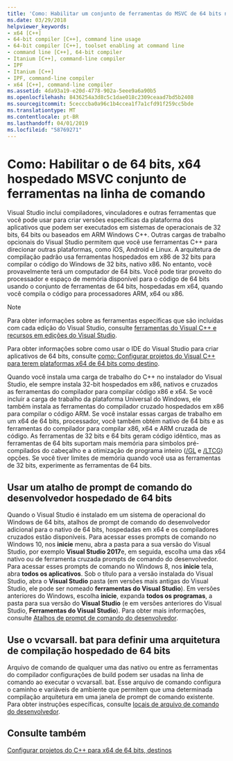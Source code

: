 ```yaml
---
title: 'Como: Habilitar um conjunto de ferramentas do MSVC de 64 bits na linha de comando'
ms.date: 03/29/2018
helpviewer_keywords:
- x64 [C++]
- 64-bit compiler [C++], command line usage
- 64-bit compiler [C++], toolset enabling at command line
- command line [C++], 64-bit compiler
- Itanium [C++], command-line compiler
- IPF
- Itanium [C++]
- IPF, command-line compiler
- x64 [C++], command-line compiler
ms.assetid: 4da93a19-e20d-4778-902a-5eee9a6a90b5
ms.openlocfilehash: 8436254a3d8c5c1dae018c2309ceaad7bd5b2408
ms.sourcegitcommit: 5cecccba0a96c1b4ccea1f7a1cfd91f259cc5bde
ms.translationtype: MT
ms.contentlocale: pt-BR
ms.lasthandoff: 04/01/2019
ms.locfileid: "58769271"
---
```

# <a name="how-to-enable-a-64-bit-x64-hosted-msvc-toolset-on-the-command-line"></a>Como: Habilitar o de 64 bits, x64 hospedado MSVC conjunto de ferramentas na linha de comando

Visual Studio inclui compiladores, vinculadores e outras ferramentas que você pode usar para criar versões específicas da plataforma dos aplicativos que podem ser executados em sistemas de operacionais de 32 bits, 64 bits ou baseados em ARM Windows C++. Outras cargas de trabalho opcionais do Visual Studio permitem que você use ferramentas C++ para direcionar outras plataformas, como iOS, Android e Linux. A arquitetura de compilação padrão usa ferramentas hospedados em x86 de 32 bits para compilar o código do Windows de 32 bits, nativo x86. No entanto, você provavelmente terá um computador de 64 bits. Você pode tirar proveito do processador e espaço de memória disponível para o código de 64 bits usando o conjunto de ferramentas de 64 bits, hospedadas em x64, quando você compila o código para processadores ARM, x64 ou x86.

> [!NOTE]
> Para obter informações sobre as ferramentas específicas que são incluídas com cada edição do Visual Studio, consulte [ferramentas do Visual C++ e recursos em edições do Visual Studio](../overview/visual-cpp-tools-and-features-in-visual-studio-editions.md).
>
> Para obter informações sobre como usar o IDE do Visual Studio para criar aplicativos de 64 bits, consulte [como: Configurar projetos do Visual C++ para terem plataformas x64 de 64 bits como destino](how-to-configure-visual-cpp-projects-to-target-64-bit-platforms.md).

Quando você instala uma carga de trabalho do C++ no instalador do Visual Studio, ele sempre instala 32-bit hospedados em x86, nativos e cruzados as ferramentas do compilador para compilar código x86 e x64. Se você incluir a carga de trabalho da plataforma Universal do Windows, ele também instala as ferramentas do compilador cruzado hospedados em x86 para compilar o código ARM. Se você instalar essas cargas de trabalho em um x64 de 64 bits, processador, você também obtém nativo de 64 bits e as ferramentas do compilador para compilar x86, x64 e ARM cruzada de código. As ferramentas de 32 bits e 64 bits geram código idêntico, mas as ferramentas de 64 bits suportam mais memória para símbolos pré-compilados do cabeçalho e a otimização de programa inteiro ([/GL](reference/gl-whole-program-optimization.md) e [/LTCG](reference/ltcg-link-time-code-generation.md)) opções. Se você tiver limites de memória quando você usa as ferramentas de 32 bits, experimente as ferramentas de 64 bits.

## <a name="use-a-64-bit-hosted-developer-command-prompt-shortcut"></a>Usar um atalho de prompt de comando do desenvolvedor hospedado de 64 bits

Quando o Visual Studio é instalado em um sistema de operacional do Windows de 64 bits, atalhos de prompt de comando do desenvolvedor adicional para o nativo de 64 bits, hospedadas em x64 e os compiladores cruzados estão disponíveis. Para acessar esses prompts de comando no Windows 10, nos **inicie** menu, abra a pasta para a sua versão do Visual Studio, por exemplo **Visual Studio 2017**e, em seguida, escolha uma das x64 nativo ou de ferramenta cruzada prompts de comando do desenvolvedor. Para acessar esses prompts de comando no Windows 8, nos **inicie** tela, abra **todos os aplicativos**. Sob o título para a versão instalada do Visual Studio, abra o **Visual Studio** pasta (em versões mais antigas do Visual Studio, ele pode ser nomeado **ferramentas do Visual Studio**). Em versões anteriores do Windows, escolha **inicie**, expanda **todos os programas**, a pasta para sua versão do **Visual Studio** (e em versões anteriores do Visual Studio,  **Ferramentas do Visual Studio**). Para obter mais informações, consulte [Atalhos de prompt de comando do desenvolvedor](building-on-the-command-line.md#developer_command_prompt_shortcuts).

## <a name="use-vcvarsallbat-to-set-a-64-bit-hosted-build-architecture"></a>Use o vcvarsall. bat para definir uma arquitetura de compilação hospedado de 64 bits

Arquivo de comando de qualquer uma das nativo ou entre as ferramentas do compilador configurações de build podem ser usadas na linha de comando ao executar o vcvarsall. bat. Esse arquivo de comando configura o caminho e variáveis de ambiente que permitem que uma determinada compilação arquitetura em uma janela de prompt de comando existente. Para obter instruções específicas, consulte [locais de arquivo de comando do desenvolvedor](building-on-the-command-line.md#developer_command_file_locations).

## <a name="see-also"></a>Consulte também

[Configurar projetos do C++ para x64 de 64 bits, destinos](configuring-programs-for-64-bit-visual-cpp.md)<br/>
